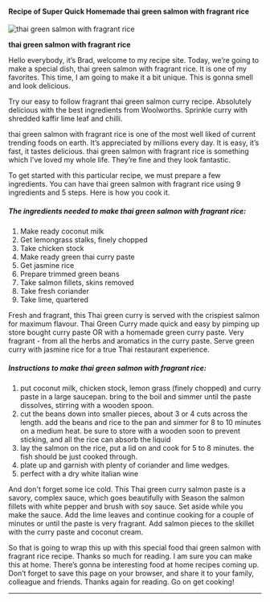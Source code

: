             

#### Recipe of Super Quick Homemade thai green salmon with fragrant rice

![thai green salmon with fragrant rice](https://img-global.cpcdn.com/recipes/51137705/751x532cq70/thai-green-salmon-with-fragrant-rice-recipe-main-photo.jpg)

**thai green salmon with fragrant rice**

Hello everybody, it’s Brad, welcome to my recipe site. Today, we’re going to make a special dish, thai green salmon with fragrant rice. It is one of my favorites. This time, I am going to make it a bit unique. This is gonna smell and look delicious.

Try our easy to follow fragrant thai green salmon curry recipe. Absolutely delicious with the best ingredients from Woolworths. Sprinkle curry with shredded kaffir lime leaf and chilli.

thai green salmon with fragrant rice is one of the most well liked of current trending foods on earth. It’s appreciated by millions every day. It is easy, it’s fast, it tastes delicious. thai green salmon with fragrant rice is something which I’ve loved my whole life. They’re fine and they look fantastic.

To get started with this particular recipe, we must prepare a few ingredients. You can have thai green salmon with fragrant rice using 9 ingredients and 5 steps. Here is how you cook it.

##### The ingredients needed to make thai green salmon with fragrant rice:

1.  Make ready coconut milk
2.  Get lemongrass stalks, finely chopped
3.  Take chicken stock
4.  Make ready green thai curry paste
5.  Get jasmine rice
6.  Prepare trimmed green beans
7.  Take salmon fillets, skins removed
8.  Take fresh coriander
9.  Take lime, quartered

Fresh and fragrant, this Thai green curry is served with the crispiest salmon for maximum flavour. Thai Green Curry made quick and easy by pimping up store bought curry paste OR with a homemade green curry paste. Very fragrant - from all the herbs and aromatics in the curry paste. Serve green curry with jasmine rice for a true Thai restaurant experience.

##### Instructions to make thai green salmon with fragrant rice:

1.  put coconut milk, chicken stock, lemon grass (finely chopped) and curry paste in a large saucepan. bring to the boil and simmer until the paste dissolves, stirring with a wooden spoon.
2.  cut the beans down into smaller pieces, about 3 or 4 cuts across the length. add the beans and rice to the pan and simmer for 8 to 10 minutes on a medium heat. be sure to store with a wooden soon to prevent sticking, and all the rice can absorb the liquid
3.  lay the salmon on the rice, put a lid on and cook for 5 to 8 minutes. the fish should be just cooked through.
4.  plate up and garnish with plenty of coriander and lime wedges.
5.  perfect with a dry white italian wine

And don't forget some ice cold. This Thai green curry salmon paste is a savory, complex sauce, which goes beautifully with Season the salmon fillets with white pepper and brush with soy sauce. Set aside while you make the sauce. Add the lime leaves and continue cooking for a couple of minutes or until the paste is very fragrant. Add salmon pieces to the skillet with the curry paste and coconut cream.

So that is going to wrap this up with this special food thai green salmon with fragrant rice recipe. Thanks so much for reading. I am sure you can make this at home. There’s gonna be interesting food at home recipes coming up. Don’t forget to save this page on your browser, and share it to your family, colleague and friends. Thanks again for reading. Go on get cooking!

* * *